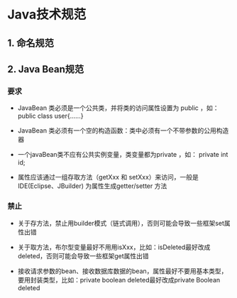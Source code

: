 # Java技术规范

## 1. 命名规范

## 2. Java Bean规范

### 要求

* JavaBean 类必须是一个公共类，并将类的访问属性设置为 public  ，如： public class user{......}

* JavaBean 类必须有一个空的构造函数：类中必须有一个不带参数的公用构造器

* 一个javaBean类不应有公共实例变量，类变量都为private  ，如： private int id;

* 属性应该通过一组存取方法（getXxx 和 setXxx）来访问，一般是IDE(Eclipse、JBuilder) 为属性生成getter/setter 方法

### 禁止

* 关于存方法，禁止用builder模式（链式调用），否则可能会导致一些框架set属性出错

* 关于取方法，布尔型变量最好不用用isXxx，比如：isDeleted最好改成deleted，否则可能会导致一些框架get属性出错

* 接收请求参数的bean、接收数据库数据的bean，属性最好不要用基本类型，要用封装类型，比如：private boolean deleted最好改成private Boolean deleted
